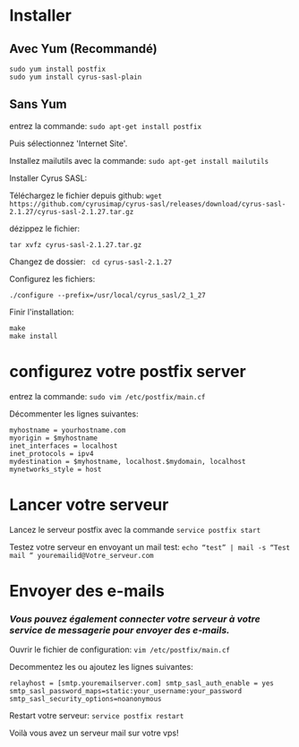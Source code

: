 # Installer

## Avec Yum (Recommandé)

```sudo yum install postfix```  
```sudo yum install cyrus-sasl-plain```

## Sans Yum
entrez la commande:
```sudo apt-get install postfix```

Puis sélectionnez 'Internet Site'.

Installez mailutils avec la commande:
```sudo apt-get install mailutils```

Installer Cyrus SASL:

Téléchargez le fichier depuis github:
```wget https://github.com/cyrusimap/cyrus-sasl/releases/download/cyrus-sasl-2.1.27/cyrus-sasl-2.1.27.tar.gz```

dézippez le fichier:

```tar xvfz cyrus-sasl-2.1.27.tar.gz```

Changez de dossier: 
``` cd cyrus-sasl-2.1.27```

Configurez les fichiers:

```./configure --prefix=/usr/local/cyrus_sasl/2_1_27```

Finir l'installation:

```
make
make install
```


# configurez votre postfix server

entrez la commande:
```sudo vim /etc/postfix/main.cf```

Décommenter les lignes suivantes:
```
myhostname = yourhostname.com
myorigin = $myhostname
inet_interfaces = localhost
inet_protocols = ipv4
mydestination = $myhostname, localhost.$mydomain, localhost
mynetworks_style = host
```
# Lancer votre serveur

Lancez le serveur postfix avec la commande `service postfix start`

Testez votre serveur en envoyant un mail test:
```echo “test” | mail -s “Test mail “ youremailid@Votre_serveur.com```

# Envoyer des e-mails

### ***Vous pouvez également connecter votre serveur à votre service de messagerie pour envoyer des e-mails.***

Ouvrir le fichier de configuration: `vim /etc/postfix/main.cf`

Decommentez les ou ajoutez les lignes suivantes:
```
relayhost = [smtp.youremailserver.com] smtp_sasl_auth_enable = yes
smtp_sasl_password_maps=static:your_username:your_password
smtp_sasl_security_options=noanonymous
```

Restart votre serveur: `service postfix restart`

Voilà vous avez un serveur mail sur votre vps!
